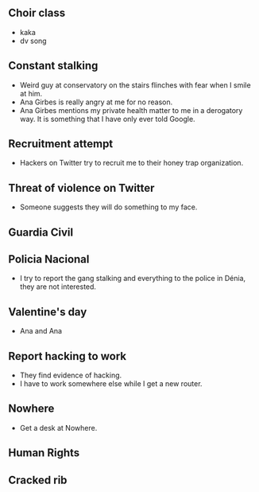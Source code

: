 ## Choir class

- kaka 
- dv song

## Constant stalking

- Weird guy at conservatory on the stairs flinches with fear when I smile at him.
- Ana Girbes is really angry at me for no reason.
- Ana Girbes mentions my private health matter to me in a derogatory way. It is something that I have only ever told Google.

## Recruitment attempt

- Hackers on Twitter try to recruit me to their honey trap organization.

## Threat of violence on Twitter

- Someone suggests they will do something to my face.

## Guardia Civil

## Policia Nacional

- I try to report the gang stalking and everything to the police in Dénia, they are not interested.

## Valentine's day

- Ana and Ana

## Report hacking to work

- They find evidence of hacking.
- I have to work somewhere else while I get a new router.

## Nowhere

- Get a desk at Nowhere.

## Human Rights


## Cracked rib
